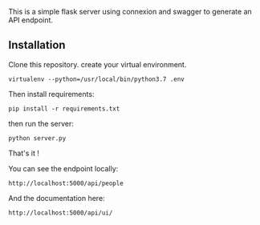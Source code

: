 This is a simple flask server using connexion and swagger to generate an API endpoint.

## Installation

Clone this repository. create your virtual environment.

```
virtualenv --python=/usr/local/bin/python3.7 .env
```

Then install requirements:

```
pip install -r requirements.txt
```

then run the server:

```
python server.py
```

That's it !

You can see the endpoint locally:

```
http://localhost:5000/api/people
```

And the documentation here:

```
http://localhost:5000/api/ui/
```
